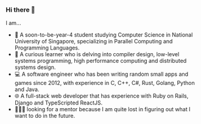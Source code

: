 ### Hi there 👋

I am...

- 📖 A soon-to-be-year-4 student studying Computer Science in National University of Singapore, specializing in Parallel Computing and Programming Languages.
- 🌱 A curious learner who is delving into compiler design, low-level systems programming, high performance computing and distributed systems design.
- 💻 A software engineer who has been writing random small apps and games since 2012, with experience in C, C++, C#, Rust, Golang, Python and Java.
- 🌐 A full-stack web developer that has experience with Ruby on Rails, Django and TypeScripted ReactJS.
- 🙆🏻‍♂️ looking for a mentor because I am quite lost in figuring out what I want to do in the future.
